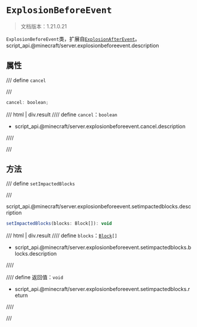 # `ExplosionBeforeEvent`

> 文档版本：1.21.0.21

`ExplosionBeforeEvent`类，扩展自[`ExplosionAfterEvent`](./explosionafterevent.md)。script_api.@minecraft/server.explosionbeforeevent.description

## 属性

/// define
`cancel`


///

```js
cancel: boolean;
```

/// html | div.result
//// define
`cancel`：`boolean`

- script_api.@minecraft/server.explosionbeforeevent.cancel.description


////

///


## 方法

/// define
`setImpactedBlocks`


///

script_api.@minecraft/server.explosionbeforeevent.setimpactedblocks.description

```js
setImpactedBlocks(blocks: Block[]): void
```

/// html | div.result
//// define
`blocks`：<code><a href="../block/">Block</a>[]</code>

- script_api.@minecraft/server.explosionbeforeevent.setimpactedblocks.blocks.description


////

//// define
返回值：`void`

- script_api.@minecraft/server.explosionbeforeevent.setimpactedblocks.return


////

///

